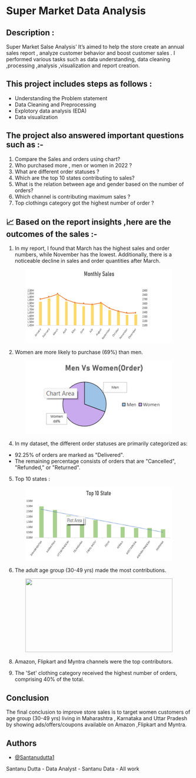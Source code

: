 # Super Market Data Analysis 

Description :
-

Super Market Salse Analysis’ It’s aimed to help the store create an annual sales report , analyze customer behavior and boost customer sales . I performed various tasks such as data understanding, data cleaning ,processing ,analysis ,visualization and report creation. 

This project includes steps as follows :
-
- Understanding the Problem statement
- Data Cleaning and Preprocessing
- Explotory data analysis (EDA)
- Data visualization 

The project also answered important questions such as :-
 -
1. Compare the Sales and orders using chart?
2. Who purchased more , men or women in 2022 ?
3. What are different order statuses ?
4. Which are the top 10 states contributing to sales?
5.  What is the relation between age and gender based on the number of orders?
6. Which channel is contributing maximum sales ? 
7. Top clothings category got the highest number of order ?

📈 Based on the report insights ,here are the outcomes of the sales :- 
 -
1. In my report, I found that March has the highest sales and order numbers, while November has the lowest. Additionally, there is a noticeable decline in sales and order quantities after March.
<p align="center">
  <img width="400" height="200" src="Graphs/Sales vs month.png">
</p>

2. Women are more likely to purchase (69%) than men.
<p align="center">
  <img width="400" height="200" src="Graphs/Men vs Women.png">
</p>

4. In my dataset, the different order statuses are primarily categorized as:
- 92.25% of orders are marked as "Delivered".
- The remaining percentage consists of orders that are "Cancelled", "Refunded," or "Returned".

5. Top 10 states :
 <p align="center">
  <img width="400" height="200" src="Graphs/Top state.png">
</p>

6.  The adult age group (30-49 yrs) made the most contributions.
  <p align="center">
  <img width="400" height="200" src="">
</p>

8. Amazon, Flipkart and Myntra channels were the top contributors.

9. The 'Set' clothing category received the highest number of orders, comprising 40% of the total.

Conclusion
-
 The final conclusion to improve store sales is to target women customers of age group (30-49 yrs) living in Maharashtra , Karnataka and Uttar Pradesh by showing ads/offers/coupons available on Amazon ,Flipkart and Myntra.











## Authors

- [@Santanudutta1](https://github.com/SantanuDutta1)

Santanu Dutta - Data Analyst - Santanu Data - All work
